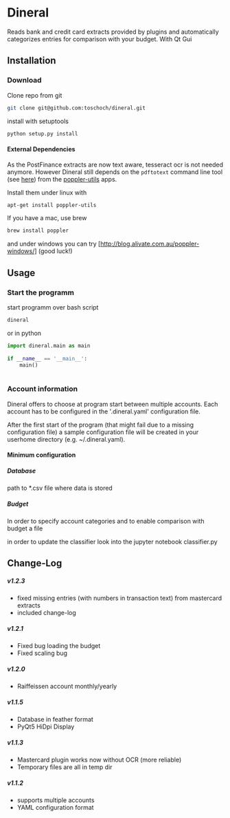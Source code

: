 # Dineral
Reads bank and credit card extracts provided by plugins and automatically categorizes entries for comparison with your budget. With Qt Gui

## Installation
### Download
Clone repo from git
```bash
git clone git@github.com:toschoch/dineral.git
```
install with setuptools
```bash
python setup.py install
```


#### External Dependencies
As the PostFinance extracts are now text aware, tesseract ocr is not needed anymore. 
However Dineral still depends on the `pdftotext` command line tool (see [here](https://en.wikipedia.org/wiki/Pdftotext)) from the [poppler-utils](https://linuxappfinder.com/package/poppler-utils) apps.

Install them under linux with 
```bash
apt-get install poppler-utils
```  
If you have a mac, use brew
```bash
brew install poppler
```
and under windows you can try [http://blog.alivate.com.au/poppler-windows/] (good luck!)


## Usage

### Start the programm
start programm over bash script
```bash
dineral
```

or in python
```python
import dineral.main as main
    
if __name__ == '__main__':
    main()
    
```

### Account information
Dineral offers to choose at program start between multiple accounts. Each account has to be configured in the 
'.dineral.yaml' configuration file.

After the first start of the program (that might fail due to a missing configuration file)
a sample configuration file will be created in your userhome directory (e.g. ~/.dineral.yaml).

#### Minimum configuration
##### Database
path to *.csv file where data is stored

##### Budget
In order to specify account categories and to enable comparison with budget a file

in order to update the classifier look into the jupyter notebook
classifier.py


Change-Log
----------
##### v1.2.3
* fixed missing entries (with numbers in transaction text) from mastercard extracts
* included change-log

##### v1.2.1
* Fixed bug loading the budget
* Fixed scaling bug

##### v1.2.0
* Raiffeissen account monthly/yearly

##### v1.1.5
* Database in feather format
* PyQt5 HiDpi Display

##### v1.1.3
* Mastercard plugin works now without OCR (more reliable)
* Temporary files are all in temp dir

##### v1.1.2
* supports multiple accounts
* YAML configuration format